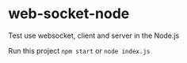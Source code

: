 # web-socket-node
Test use websocket, client and server in the Node.js

Run this project 
`npm start` or `node index.js`
